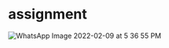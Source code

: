 # assignment
![WhatsApp Image 2022-02-09 at 5 36 55 PM](https://user-images.githubusercontent.com/67138166/153197946-0cd91e44-cc15-4bf3-aaee-c522fa5aad0c.jpeg)

